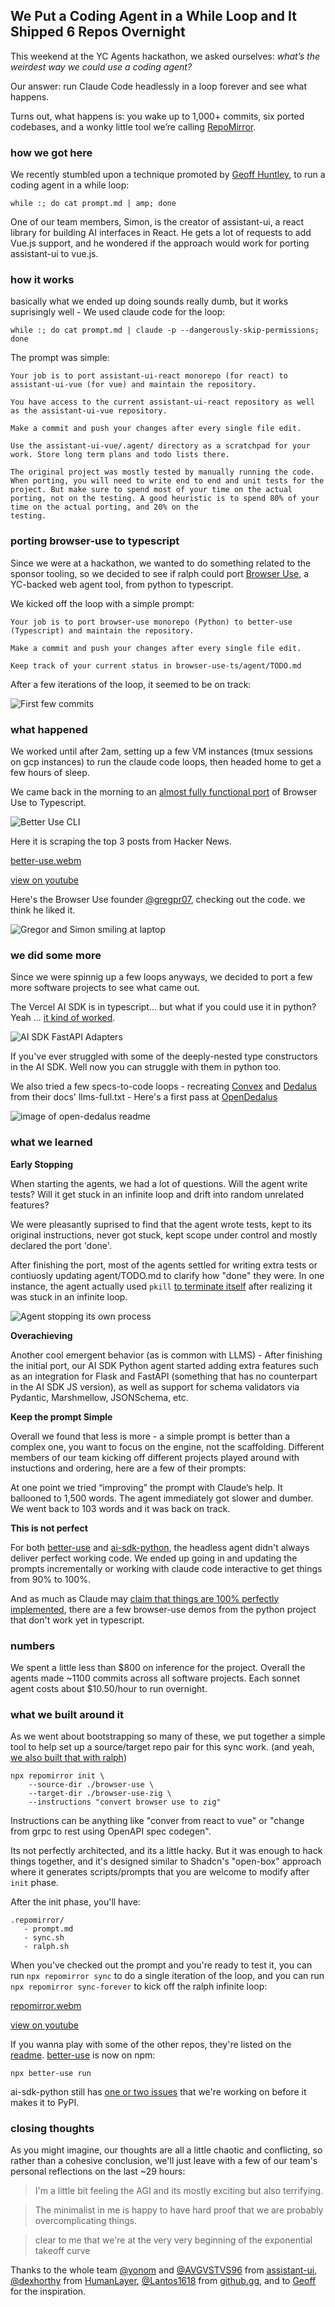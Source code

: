 ## We Put a Coding Agent in a While Loop and It Shipped 6 Repos Overnight

This weekend at the YC Agents hackathon, we asked ourselves: *what’s the weirdest way we could use a coding agent?*  

Our answer: run Claude Code headlessly in a loop forever and see what happens.

Turns out, what happens is: you wake up to 1,000+ commits, six ported codebases, and a wonky little tool we’re calling [RepoMirror](https://github.com/repomirrorhq/repomirror). 

### how we got here

We recently stumbled upon a technique promoted by [Geoff Huntley](https://ghuntley.com/ralph/), to run a coding agent in a while loop:

```
while :; do cat prompt.md | amp; done
```

One of our team members, Simon, is the creator of assistant-ui, a react library for building AI interfaces in React. He gets a lot of requests to add Vue.js support, and he wondered if the approach would work for porting assistant-ui to vue.js.

### how it works

basically what we ended up doing sounds really dumb, but it works suprisingly well - We used claude code for the loop:

```
while :; do cat prompt.md | claude -p --dangerously-skip-permissions; done
```

The prompt was simple:

```
Your job is to port assistant-ui-react monorepo (for react) to assistant-ui-vue (for vue) and maintain the repository.

You have access to the current assistant-ui-react repository as well as the assistant-ui-vue repository.

Make a commit and push your changes after every single file edit.

Use the assistant-ui-vue/.agent/ directory as a scratchpad for your work. Store long term plans and todo lists there.

The original project was mostly tested by manually running the code. When porting, you will need to write end to end and unit tests for the project. But make sure to spend most of your time on the actual porting, not on the testing. A good heuristic is to spend 80% of your time on the actual porting, and 20% on the
testing.
```

### porting browser-use to typescript

Since we were at a hackathon, we wanted to do something related to the sponsor tooling, so we decided to see if ralph could port [Browser Use](https://github.com/browser-use/browser-use), a YC-backed web agent tool, from python to typescript.

We kicked off the loop with a simple prompt:

```
Your job is to port browser-use monorepo (Python) to better-use (Typescript) and maintain the repository.

Make a commit and push your changes after every single file edit.

Keep track of your current status in browser-use-ts/agent/TODO.md
```

After a few iterations of the loop, it seemed to be on track:

![First few commits](./assets/first-commits.png)

### what happened

We worked until after 2am, setting up a few VM instances (tmux sessions on gcp instances) to run the claude code loops, then headed home to get a few hours of sleep. 

We came back in the morning to an [almost fully functional port](https://github.com/repomirrorhq/better-use) of Browser Use to Typescript. 

![Better Use CLI](./assets/better-use.png)

Here it is scraping the top 3 posts from Hacker News.

[better-use.webm](https://github.com/user-attachments/assets/bdd15e9e-08e4-48a2-a6f9-05a550347c46)

[view on youtube](https://www.youtube.com/watch?v=fqp8EbYOPk8)

Here's the Browser Use founder [@gregpr07](https://x.com/gregpr07), checking out the code. we think he liked it.

![Gregor and Simon smiling at laptop](./assets/gregor.png)


### we did some more

Since we were spinnig up a few loops anyways, we decided to port a few more software projects to see what came out.

The Vercel AI SDK is in typescript... but what if you could use it in python? Yeah ... [it kind of worked](https://github.com/repomirrorhq/ai-sdk-python). 

![AI SDK FastAPI Adapters](./assets/ai-sdk-fastapi.png)

If you've ever struggled with some of the deeply-nested type constructors in the AI SDK. Well now you can struggle with them in python too.

We also tried a few specs-to-code loops - recreating [Convex](https://www.convex.dev) and [Dedalus](https://dedalus.dev) from their docs' llms-full.txt - Here's a first pass at [OpenDedalus](https://github.com/repomirrorhq/open-dedalus)

![image of open-dedalus readme](./assets/open-dedalus.png)

### what we learned

**Early Stopping** 

When starting the agents, we had a lot of questions. Will the agent write tests? Will it get stuck in an infinite loop and drift into random unrelated features? 

We were pleasantly suprised to find that the agent wrote tests, kept to its original instructions, never got stuck, kept scope under control and mostly declared the port 'done'.

After finishing the port, most of the agents settled for writing extra tests or contiuosly updating agent/TODO.md to clarify how "done" they were. In one instance, the agent actually used `pkill` [to terminate itself](https://www.youtube.com/watch?v=UOLBTRazZpM) after realizing it was stuck in an infinite loop. 


![Agent stopping its own process](./assets/pkill.png)

**Overachieving** 

Another cool emergent behavior (as is common with LLMS) - After finishing the initial port, our AI SDK Python agent started adding extra features such as an integration for Flask and FastAPI (something that has no counterpart in the AI SDK JS version), as well as support for schema validators via Pydantic, Marshmellow, JSONSchema, etc.

**Keep the prompt Simple** 

Overall we found that less is more - a simple prompt is better than a complex one, you want to focus on the engine, not the scaffolding. Different members of our team kicking off different projects played around with instuctions and ordering, here are a few of their prompts:

At one point we tried “improving” the prompt with Claude’s help. It ballooned to 1,500 words. The agent immediately got slower and dumber. We went back to 103 words and it was back on track. 

**This is not perfect** 

For both [better-use](https://github.com/repomirrorhq/better-use) and [ai-sdk-python](https://github.com/repomirrorhq/ai-sdk-python), the headless agent didn't always deliver perfect working code. We ended up going in and updating the prompts incrementally or working with claude code interactive to get things from 90% to 100%. 

And as much as Claude may [claim that things are 100% perfectly implemented](https://github.com/repomirrorhq/better-use/blob/master/agent/TODO.md), there are a few browser-use demos from the python project that don't work yet in typescript.


### numbers

We spent a little less than $800 on inference for the project. Overall the agents made ~1100 commits across all software projects. Each sonnet agent costs about $10.50/hour to run overnight.


### what we built around it

As we went about bootstrapping so many of these, we put together a simple tool to help set up a source/target repo pair for this sync work. (and yeah, [we also built that with ralph](https://github.com/repomirrorhq/repomirror/blob/main/prompt.md))

```
npx repomirror init \
    --source-dir ./browser-use \
    --target-dir ./browser-use-zig \
    --instructions "convert browser use to zig"
```

Instructions can be anything like "conver from react to vue" or "change from grpc to rest using OpenAPI spec codegen".

Its not perfectly architected, and its a little hacky. But it was enough to hack things together, and it's designed similar to Shadcn's "open-box" approach where it generates scripts/prompts that you are welcome to modify after `init` phase. 

After the init phase, you'll have:


```
.repomirror/
   - prompt.md
   - sync.sh
   - ralph.sh
```

When you've checked out the prompt and you're ready to test it, you can run `npx repomirror sync` to do a single iteration of the loop, and you can run `npx repomirror sync-forever` to kick off the ralph infinite loop:

[repomirror.webm](https://github.com/user-attachments/assets/7616825a-064d-4a5b-b1bc-08fc5f816172)

[view on youtube](https://www.youtube.com/watch?v=_GxemIzk2lo)


If you wanna play with some of the other repos, they're listed on the [readme](https://github.com/repomirrorhq/repomirror?tab=readme-ov-file#projects). [better-use](https://github.com/repomirrorhq/better-use) is now on npm:

```
npx better-use run
```

ai-sdk-python still has [one or two issues](https://github.com/repomirrorhq/ai-sdk-python/blob/master/agent/FIX_PLAN.md) that we're working on before it makes it to PyPI.

### closing thoughts

As you might imagine, our thoughts are all a little chaotic and conflicting, so rather than a cohesive conclusion, we'll just leave with a few of our team's personal reflections on the last ~29 hours:


> I'm a little bit feeling the AGI and its mostly exciting but also terrifying.

> The minimalist in me is happy to have hard proof that we are probably overcomplicating things. 

> clear to me that we're at the very very beginning of the exponential takeoff curve

Thanks to the whole team [@yonom](https://x.com/simonfarshid) and [@AVGVSTVS96](https://x.com/AVGVSTVS96) from [assistant-ui](https://github.com/assistant-ui), [@dexhorthy](https://x.com/dexhorthy) from [HumanLayer](https://humanlayer.dev),  [@Lantos1618](https://x.com/Lantos1618) from [github.gg](https://github.gg), and to [Geoff](https://x.com/GeoffreyHuntley) for the inspiration.


